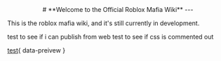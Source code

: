 
<center>
# **Welcome to the Official Roblox Mafia Wiki**
---
</center>

This is the roblox mafia wiki, and it's still currently in development.

test to see if i can publish from web
test to see if css is commented out

[test](exampleArticle){ data-preivew }
